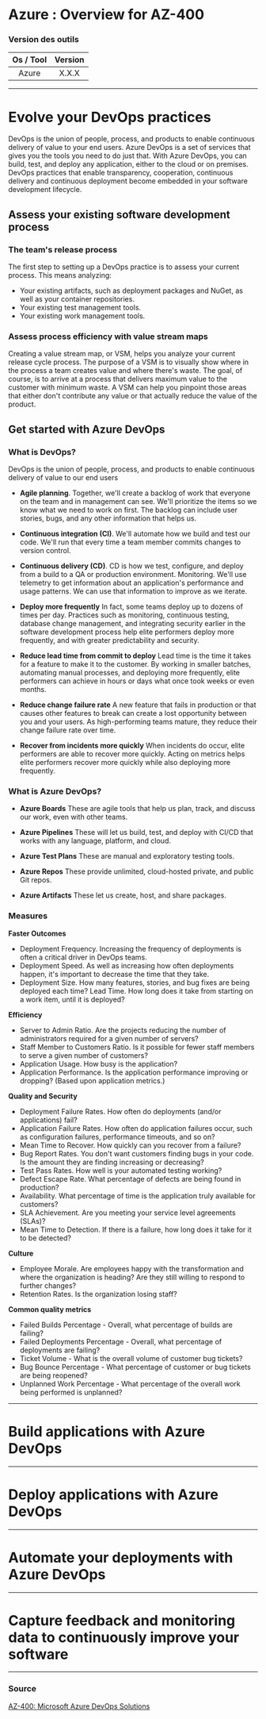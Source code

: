 # Azure : Overview for AZ-400

### Version des outils

| Os / Tool | Version |
| :-------: | :-----: |
|   Azure   |  X.X.X  |

* * *

# Evolve your DevOps practices

DevOps is the union of people, process, and products to enable continuous delivery of value to your end users. Azure DevOps is a set of services that gives you the tools you need to do just that. With Azure DevOps, you can build, test, and deploy any application, either to the cloud or on premises. DevOps practices that enable transparency, cooperation, continuous delivery and continuous deployment become embedded in your software development lifecycle.

## Assess your existing software development process

### The team's release process

The first step to setting up a DevOps practice is to assess your current process. This means analyzing:

-   Your existing artifacts, such as deployment packages and NuGet, as well as your container repositories.
-   Your existing test management tools.
-   Your existing work management tools.

### Assess process efficiency with value stream maps

Creating a value stream map, or VSM, helps you analyze your current release cycle process. The purpose of a VSM is to visually show where in the process a team creates value and where there's waste. The goal, of course, is to arrive at a process that delivers maximum value to the customer with minimum waste. A VSM can help you pinpoint those areas that either don't contribute any value or that actually reduce the value of the product.

## Get started with Azure DevOps

### What is DevOps?

DevOps is the union of people, process, and products to enable continuous delivery of value to our end users

-   **Agile planning**.
    Together, we'll create a backlog of work that everyone on the team and in management can see. We'll prioritize the items so we know what we need to work on first. The backlog can include user stories, bugs, and any other information that helps us.

-   **Continuous integration (CI)**.
    We'll automate how we build and test our code. We'll run that every time a team member commits changes to version control.

-   **Continuous delivery (CD)**.
    CD is how we test, configure, and deploy from a build to a QA or production environment.
    Monitoring. We'll use telemetry to get information about an application's performance and usage patterns. We can use that information to improve as we iterate.

-   **Deploy more frequently**
    In fact, some teams deploy up to dozens of times per day.
    Practices such as monitoring, continuous testing, database change management, and integrating security earlier in the software development process help elite performers deploy more frequently, and with greater predictability and security.

-   **Reduce lead time from commit to deploy**
    Lead time is the time it takes for a feature to make it to the customer. By working in smaller batches, automating manual processes, and deploying more frequently, elite performers can achieve in hours or days what once took weeks or even months.

-   **Reduce change failure rate**
    A new feature that fails in production or that causes other features to break can create a lost opportunity between you and your users. As high-performing teams mature, they reduce their change failure rate over time.

-   **Recover from incidents more quickly**
    When incidents do occur, elite performers are able to recover more quickly. Acting on metrics helps elite performers recover more quickly while also deploying more frequently.

### What is Azure DevOps?

-   **Azure Boards**
    These are agile tools that help us plan, track, and discuss our work, even with other teams.

-   **Azure Pipelines**
    These will let us build, test, and deploy with CI/CD that works with any language, platform, and cloud.

-   **Azure Test Plans**
    These are manual and exploratory testing tools.

-   **Azure Repos**
    These provide unlimited, cloud-hosted private, and public Git repos.

-   **Azure Artifacts**
    These let us create, host, and share packages.

### Measures

**Faster Outcomes**

-   Deployment Frequency. Increasing the frequency of deployments is often a critical driver in DevOps teams.
-   Deployment Speed. As well as increasing how often deployments happen, it's important to decrease the time that they take.
-   Deployment Size. How many features, stories, and bug fixes are being deployed each time?
    Lead Time. How long does it take from starting on a work item, until it is deployed?

**Efficiency**

-   Server to Admin Ratio. Are the projects reducing the number of administrators required for a given number of servers?
-   Staff Member to Customers Ratio. Is it possible for fewer staff members to serve a given number of customers?
-   Application Usage. How busy is the application?
-   Application Performance. Is the application performance improving or dropping? (Based upon application metrics.)

**Quality and Security**

-   Deployment Failure Rates. How often do deployments (and/or applications) fail?
-   Application Failure Rates. How often do application failures occur, such as configuration failures, performance timeouts, and so on?
-   Mean Time to Recover. How quickly can you recover from a failure?
-   Bug Report Rates. You don't want customers finding bugs in your code. Is the amount they are finding increasing or decreasing?
-   Test Pass Rates. How well is your automated testing working?
-   Defect Escape Rate. What percentage of defects are being found in production?
-   Availability. What percentage of time is the application truly available for customers?
-   SLA Achievement. Are you meeting your service level agreements (SLAs)?
-   Mean Time to Detection. If there is a failure, how long does it take for it to be detected?

**Culture**

-   Employee Morale. Are employees happy with the transformation and where the organization is heading? Are they still willing to respond to further changes?
-   Retention Rates. Is the organization losing staff?

**Common quality metrics**

-   Failed Builds Percentage - Overall, what percentage of builds are failing?
-   Failed Deployments Percentage - Overall, what percentage of deployments are failing?
-   Ticket Volume - What is the overall volume of customer bug tickets?
-   Bug Bounce Percentage - What percentage of customer or bug tickets are being reopened?
-   Unplanned Work Percentage - What percentage of the overall work being performed is unplanned?

* * *

# Build applications with Azure DevOps

* * *

# Deploy applications with Azure DevOps

* * *

# Automate your deployments with Azure DevOps

* * *

# Capture feedback and monitoring data to continuously improve your software

* * *

### Source

[AZ-400: Microsoft Azure DevOps Solutions](https://docs.microsoft.com/fr-fr/learn/certifications/exams/az-400?wt.mc_id=learningredirect_certs-web-wwl)
